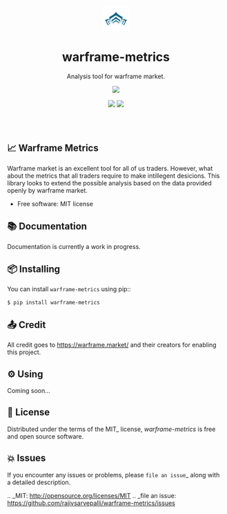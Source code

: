 <p align="center"><a href="https://raw.githubusercontent.com/rajivsarvepalli/warframe-metrics/main/docs/_static/warframe_logo.jpg"><img src="https://raw.githubusercontent.com/rajivsarvepalli/warframe-metrics/main/docs/_static/warframe_logo.jpg" alt="warframe logo" height="60"/></a></p>
<h1 align="center">warframe-metrics</h1>
<p align="center">Analysis tool for warframe market.</p>
<p align="center">
    <a href="https://pypi.org/project/warframe-metrics/"><img src="https://img.shields.io/pypi/v/warframe-metrics.svg"/></a>

</p>
<p align="center">
<a href="https://codecov.io/gh/rajivsarvepalli/warframe-metrics"><img src="https://codecov.io/gh/rajivsarvepalli/warframe-metrics/branch/master/graph/badge.svg"/></a>
<a href="https://github.com/rajivsarvepalli/warframe-metrics/actions?workflow=Tests"><img src="https://github.com/rajivsarvepalli/warframe-metrics/workflows/Tests/badge.svg"/></a>
</p>
<br/><br/>

## 📈 Warframe Metrics

Warframe market is an excellent tool for all of us traders. However, what about the metrics that all traders require to make intillegent desicions. This library looks
to extend the possible analysis based on the data provided openly by warframe market.

- Free software: MIT license

## 📚 Documentation

Documentation is currently a work in progress.

## 📦 Installing

You can install `warframe-metrics` using pip::

    $ pip install warframe-metrics

## 📤 Credit

All credit goes to https://warframe.market/ and their creators for enabling this project.

## ⚙ Using

Coming soon...

## 📕 License

Distributed under the terms of the MIT\_ license,
_warframe-metrics_ is free and open source software.

## 💥 Issues

If you encounter any issues or problems,
please `file an issue`\_ along with a detailed description.

.. \_MIT: http://opensource.org/licenses/MIT
.. \_file an issue: https://github.com/rajivsarvepalli/warframe-metrics/issues
